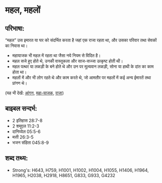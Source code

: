 # महल, महलों #

## परिभाषा: ##

“महल” उस इमारत या घर को संदर्भित करता है जहां एक राजा रहता था, और उसका परिवार तथा सेवकों का निवास था।

* महायाजक भी महल में रहता था जैसा नये नियम से विदित है।
* महल सजे हुए होते थे, उनकी वास्तुकला और साज-सज्जा उत्कृष्ट होती थी।
* महल पत्थर या लकड़ी के बने होते थे और उन पर मूल्यवान लकड़ी, सोना या हाथी के दांत का काम होता था।
* महलों में और भी लोग रहते थे और काम करते थे, जो आमतौर पर महलों में कई अन्य ईमारतें तथा प्रांगण थे।

(यह भी देखें: [आंगन](../courtyard.md), [महा-याजक](../highpriest.md), [राजा](../king.md))

## बाइबल सन्दर्भ: ##

* 2 इतिहास 28:7-8
* 2 शमूएल 11:2-3
* दानिय्येल 05:5-6
* मत्ती 26:3-5
* भजन संहिता 045:8-9

## शब्द तथ्य: ##

* Strong's: H643, H759, H1001, H1002, H1004, H1055, H1406, H1964, H1965, H2038, H2918, H8651, G833, G933, G4232
